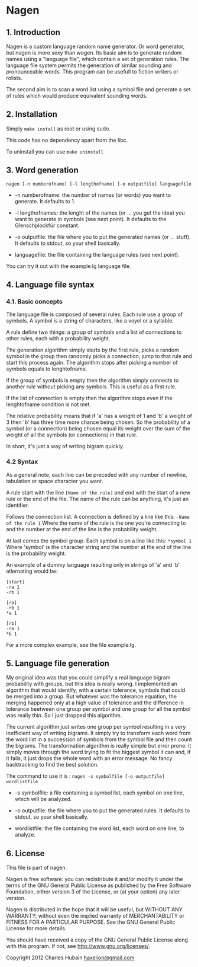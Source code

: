 # Nagen

## 1. Introduction

Nagen is a custom language random name generator. Or word generator, but nagen
is more sexy than wogen. Its basic aim is to generate random names using a 
"language file", which contain a set of generation rules. The language file 
system permits the generation of similar sounding and pronounceable words. This
program can be usefull to fiction writers or rolists.

The second aim is to scan a word list using a symbol file and generate a set of
rules which would produce equivalent sounding words.

## 2. Installation

Simply
`make install`
as root or using sudo.

This code has no dependency apart from the libc.

To uninstall you can use
`make uninstall`

## 3. Word generation

`nagen [-n numberofname] [-l lengthofname] [-o outputfile] languagefile`

- -n numberofname: the number of names (or words) you want to generate. It
    defaults to 1.

- -l lengthofnames: the lenght of the names (or ... you get the idea) you want
    to generate in symbols (see next point). It defaults to the
    Glenschplockfür constant.

- -o outputfile: the file where you to put the generated names (or ... stuff).
    It defaults to stdout, so your shell basically.

- languagefile: the file containing the language rules (see next point).

You can try it out with the example.lg language file.

## 4. Language file syntax

### 4.1. Basic concepts

The language file is composed of several rules. Each rule use a group of 
symbols. A symbol is a string of characters, like a voyel or a syllable.

A rule define two things: a group of symbols and a list of connections to other 
rules, each with a probability weight.

The generation algorithm simply starts by the first rule, picks a random symbol 
in the group then randomly picks a connection, jump to that rule and start 
this process again. The algorithm stops after picking a number of symbols equals
to lenghtofname.

If the group of symbols is empty then the algorithm simply connects to another
rule without picking any symbols. This is useful as a first rule.

If the list of connection is empty then the algorithm stops even if the
lenghtofname condition is not met.

The relative probability means that if 'a' has a weight of 1 and 'b' a weight of
3 then 'b' has three time more chance being chosen. So the probability of a
symbol (or a connection) being chosen equal its weight over the sum of the
weight of all the symbols (or connections) in that rule.

In short, it's just a way of writing bigram quickly.

### 4.2 Syntax

As a general note, each line can be preceded with any number of newline,
tabulation or space character you want.

A rule start with the line 
`[Name of the rule]`
and end with the start of a new rule or the end of the file.
The name of the rule can be anything, it's just an identifier.

Follows the connection list. A connection is defined by a line like this:
`-Name of the rule 1`
Where the name of the rule is the one you're connecting to and the number at
the end of the line is the probability weight.

At last comes the symbol group. Each symbol is on a line like this:
`*symbol 1`
Where 'symbol' is the character string and the number at the end of the line is
the probability weight.

An example of a dummy language resulting only in strings of 'a' and 'b'
atlernating would be:
```
[start]
-ra 1
-rb 1

[ra]
-rb 1
*a 1

[rb]
-ra 1
*b 1
```

For a more complex example, see the file example.lg.

## 5. Language file generation

My original idea was that you could simplify a real language bigram probability
with groups, but this idea is really wrong. I implemented an algorithm that
would identify, with a certain tolerance, symbols that could be merged into a
group. But whatever was the tolerance equation, the merging happened only at a
high value of tolerance and the difference in tolerance beetween one group per
symbol and one group for all the symbol was really thin. So I just dropped this
algorithm.

The current algorithm just writes one group per symbol resulting in a very 
inefficient way of writing bigrams.
It simply try to transform each word from the word list in a succession of
symbols from the symbol file and then count the bigrams. The transformation
algorithm is really simple but error prone: it simply moves through the word
trying to fit the biggest symbol it can and, if it fails, it just drops the 
whole word with an error message. No fancy backtracking to find the best
solution.

The command to use it is :
`nagen -s symbolfile [-o outputfile] wordlistfile`

- -s symbolfile: a file containing a symbol list, each symbol on one line, which
    will be analyzed.

- -o outputfile: the file where you to put the generated rules. It defaults to 
    stdout, so your shell basically.

- wordlistfile: the file containing the word list, each word on one line, to
    analyze.

## 6. License

This file is part of nagen.

Nagen is free software: you can redistribute it and/or modify
it under the terms of the GNU General Public License as published by
the Free Software Foundation, either version 3 of the License, or
(at your option) any later version.

Nagen is distributed in the hope that it will be useful,
but WITHOUT ANY WARRANTY; without even the implied warranty of
MERCHANTABILITY or FITNESS FOR A PARTICULAR PURPOSE.  See the
GNU General Public License for more details.

You should have received a copy of the GNU General Public License
along with this program.  If not, see <http://www.gnu.org/licenses/>.

Copyright 2012 Charles Hubain <haxelion@gmail.com>
